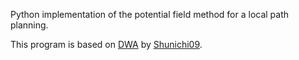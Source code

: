Python implementation of the potential field method for a local path planning.

This program is based on [DWA](https://qiita.com/MENDY/items/c96e112d6fa0d7e29029) by [Shunichi09](https://github.com/Shunichi09).
